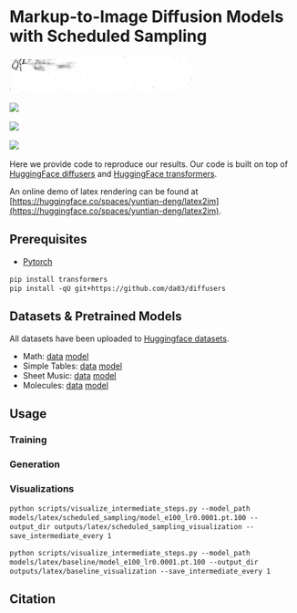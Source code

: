 # Markup-to-Image Diffusion Models with Scheduled Sampling

![](imgs/math_rendering.gif)

![](table_rendering.gif)

![](music_rendering.gif)

![](molecule_rendering.gif)

Here we provide code to reproduce our results. Our code is built on top of [HuggingFace diffusers](https://github.com/huggingface/diffusers) and [HuggingFace transformers](https://github.com/huggingface/transformers).

An online demo of latex rendering can be found at [https://huggingface.co/spaces/yuntian-deng/latex2im](https://huggingface.co/spaces/yuntian-deng/latex2im).

## Prerequisites

* [Pytorch](https://pytorch.org/get-started/locally/)

```
pip install transformers
pip install -qU git+https://github.com/da03/diffusers
```

## Datasets & Pretrained Models

All datasets have been uploaded to [Huggingface datasets](https://huggingface.co/yuntian-deng).

* Math: [data]() [model]()
* Simple Tables: [data]() [model]()
* Sheet Music: [data]() [model]()
* Molecules: [data]() [model]()

## Usage

### Training


### Generation

### Visualizations

```
python scripts/visualize_intermediate_steps.py --model_path models/latex/scheduled_sampling/model_e100_lr0.0001.pt.100 --output_dir outputs/latex/scheduled_sampling_visualization --save_intermediate_every 1
```

```
python scripts/visualize_intermediate_steps.py --model_path models/latex/baseline/model_e100_lr0.0001.pt.100 --output_dir outputs/latex/baseline_visualization --save_intermediate_every 1
```

## Citation

